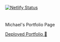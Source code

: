 [![Netlify Status](https://api.netlify.com/api/v1/badges/4e9ba4c0-1e32-4adb-a34e-3b04792127e4/deploy-status)](https://app.netlify.com/sites/michael-stevens-dev/deploys)


# 

Michael's Portfolio Page






[Deployed Portfolio 💼](https://www.michaelzanestevens.com)



